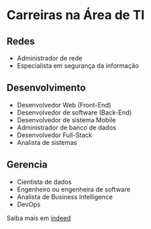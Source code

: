 
# Carreiras na Área de TI

## Redes

- Administrador de rede
- Especialista em segurança da informação

## Desenvolvimento

- Desenvolvedor Web (Front-End)
- Desenvolvedor de software (Back-End)
- Desenvolvedor de sistema Mobile
- Administrador de banco de dados
- Desenvolvedor Full-Stack
- Analista de sistemas

## Gerencia

- Cientista de dados
- Engenheiro ou engenheira de software
- Analista de Business Intelligence
- DevOps


Saiba mais em [indeed](https://br.indeed.com/conselho-de-carreira/encontrando-emprego/profissoes-area-ti)